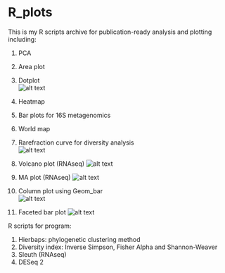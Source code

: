 # R_plots

This is my R scripts archive for publication-ready analysis and plotting including:

1. PCA
2. Area plot
3. Dotplot <br>
![alt text](https://github.com/raymondkiu/R_scripts/blob/master/graphs/dotplot.png)
4. Heatmap
5. Bar plots for 16S metagenomics
6. World map
7. Rarefraction curve for diversity analysis <br>
![alt text](https://github.com/raymondkiu/R_scripts/blob/master/graphs/rarecurve.png)

8. Volcano plot (RNAseq)
![alt text](https://github.com/raymondkiu/R_scripts/blob/master/graphs/diffexpr-volcanoplot.png)

9. MA plot (RNAseq)
![alt text](https://github.com/raymondkiu/R_scripts/blob/master/graphs/Diffexpr-maplot.png)

10. Column plot using Geom_bar <br>
![alt text](https://github.com/raymondkiu/R_scripts/blob/master/graphs/Col-MF3.png)

11. Faceted bar plot
![alt text](https://github.com/raymondkiu/R_scripts/blob/master/graphs/bar-key-genes.png)

R scripts for program:
1. Hierbaps: phylogenetic clustering method
2. Diversity index: Inverse Simpson, Fisher Alpha and Shannon-Weaver
3. Sleuth (RNAseq)
4. DESeq 2
